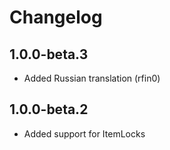 # Changelog

## 1.0.0-beta.3

- Added Russian translation (rfin0)

## 1.0.0-beta.2

- Added support for ItemLocks
